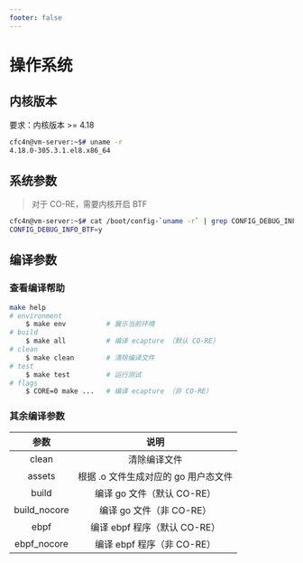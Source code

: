 ```yaml
---
footer: false
---
```


# 操作系统

## 内核版本

要求：内核版本 >= 4.18

```bash
cfc4n@vm-server:~$# uname -r
4.18.0-305.3.1.el8.x86_64
```

## 系统参数

> 对于 CO-RE，需要内核开启 BTF

```bash
cfc4n@vm-server:~$# cat /boot/config-`uname -r` | grep CONFIG_DEBUG_INFO_BTF
CONFIG_DEBUG_INFO_BTF=y
```

## 编译参数

### 查看编译帮助

```bash
make help
# environment
    $ make env          # 展示当前环境
# build
    $ make all          # 编译 ecapture （默认 CO-RE）
# clean
    $ make clean        # 清除编译文件
# test
    $ make test         # 运行测试
# flags
    $ CORE=0 make ...   # 编译 ecapture （非 CO-RE）
```

### 其余编译参数

|     参数     |                 说明                 |
| :----------: | :----------------------------------: |
|    clean     |             清除编译文件             |
|    assets    | 根据 .o 文件生成对应的 go 用户态文件 |
|    build     |      编译 go 文件（默认 CO-RE）      |
| build_nocore |       编译 go 文件（非 CO-RE）       |
|     ebpf     |     编译 ebpf 程序（默认 CO-RE）     |
| ebpf_nocore  |      编译 ebpf 程序（非 CO-RE）      |
